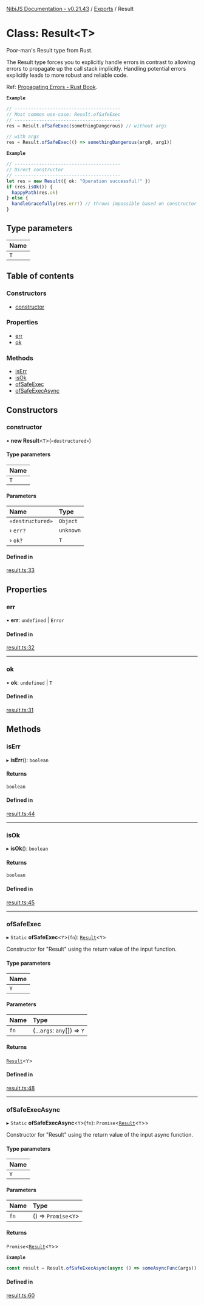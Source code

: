 [NibiJS Documentation - v0.21.43](../intro.md) / [Exports](../modules.md) / Result

# Class: Result<T\>

Poor-man's Result type from Rust.

The Result type forces you to explicitly handle errors in contrast to allowing
errors to propagate up the call stack implicitly. Handling potential errors
explicitly leads to more robust and reliable code.

Ref: <a href="https://doc.rust-lang.org/book/ch09-02-recoverable-errors-with-result.html#propagating-errors">Propagating Errors - Rust Book</a>.

**`Example`**

```ts
// ---------------------------------------
// Most common use-case: Result.ofSafeExec
// ---------------------------------------
res = Result.ofSafeExec(somethingDangerous) // without args

// with args
res = Result.ofSafeExec(() => somethingDangerous(arg0, arg1))
```

**`Example`**

```ts
// ---------------------------------------
// Direct constructor
// ---------------------------------------
let res = new Result({ ok: "Operation successful!" })
if (res.isOk()) {
  happyPath(res.ok)
} else {
  handleGracefully(res.err!) // throws impossible based on constructor args
}
```

## Type parameters

| Name |
| :--- |
| `T`  |

## Table of contents

### Constructors

- [constructor](Result.md#constructor)

### Properties

- [err](Result.md#err)
- [ok](Result.md#ok)

### Methods

- [isErr](Result.md#iserr)
- [isOk](Result.md#isok)
- [ofSafeExec](Result.md#ofsafeexec)
- [ofSafeExecAsync](Result.md#ofsafeexecasync)

## Constructors

### constructor

• **new Result**<`T`\>(`«destructured»`)

#### Type parameters

| Name |
| :--- |
| `T`  |

#### Parameters

| Name             | Type      |
| :--------------- | :-------- |
| `«destructured»` | `Object`  |
| › `err?`         | `unknown` |
| › `ok?`          | `T`       |

#### Defined in

[result.ts:33](https://github.com/NibiruChain/ts-sdk/blob/23db897/packages/nibijs/src/result.ts#L33)

## Properties

### err

• **err**: `undefined` \| `Error`

#### Defined in

[result.ts:32](https://github.com/NibiruChain/ts-sdk/blob/23db897/packages/nibijs/src/result.ts#L32)

---

### ok

• **ok**: `undefined` \| `T`

#### Defined in

[result.ts:31](https://github.com/NibiruChain/ts-sdk/blob/23db897/packages/nibijs/src/result.ts#L31)

## Methods

### isErr

▸ **isErr**(): `boolean`

#### Returns

`boolean`

#### Defined in

[result.ts:44](https://github.com/NibiruChain/ts-sdk/blob/23db897/packages/nibijs/src/result.ts#L44)

---

### isOk

▸ **isOk**(): `boolean`

#### Returns

`boolean`

#### Defined in

[result.ts:45](https://github.com/NibiruChain/ts-sdk/blob/23db897/packages/nibijs/src/result.ts#L45)

---

### ofSafeExec

▸ `Static` **ofSafeExec**<`Y`\>(`fn`): [`Result`](Result.md)<`Y`\>

Constructor for "Result" using the return value of the input function.

#### Type parameters

| Name |
| :--- |
| `Y`  |

#### Parameters

| Name | Type                        |
| :--- | :-------------------------- |
| `fn` | (...`args`: `any`[]) => `Y` |

#### Returns

[`Result`](Result.md)<`Y`\>

#### Defined in

[result.ts:48](https://github.com/NibiruChain/ts-sdk/blob/23db897/packages/nibijs/src/result.ts#L48)

---

### ofSafeExecAsync

▸ `Static` **ofSafeExecAsync**<`Y`\>(`fn`): `Promise`<[`Result`](Result.md)<`Y`\>\>

Constructor for "Result" using the return value of the input async function.

#### Type parameters

| Name |
| :--- |
| `Y`  |

#### Parameters

| Name | Type                  |
| :--- | :-------------------- |
| `fn` | () => `Promise`<`Y`\> |

#### Returns

`Promise`<[`Result`](Result.md)<`Y`\>\>

**`Example`**

```ts
const result = Result.ofSafeExecAsync(async () => someAsyncFunc(args))
```

#### Defined in

[result.ts:60](https://github.com/NibiruChain/ts-sdk/blob/23db897/packages/nibijs/src/result.ts#L60)
